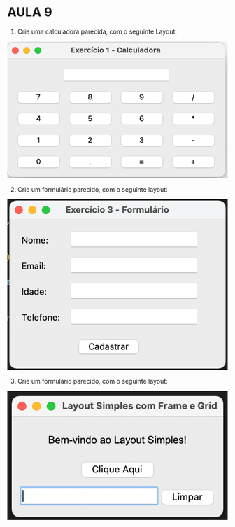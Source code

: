 # AULA 9

1. Crie uma calculadora parecida, com o seguinte Layout:

![imagem de uma janela com um campo de formulário centralizado no topo e abaixo 4 linhas e 4 fileiras de botões de uma calculadora, com números e operações](ex1.png "Calculadora")

2. Crie um formulário parecido, com o seguinte layout:

![quatro campos de formulário, um embaixo do outro, com rótulos (Nome, E-mail, Idade, Telefone) e um botão "Cadastrar" centralizado embaixo](ex2.png "Formulário 1")

3. Crie um formulário parecido, com o seguinte layout:

![Título centralizado no topo "Bem-vindo ao Layout Simples!, abaixo dele um botão "Clique Aqui" e, abaixo do botão um campo de formulário com um botão "Limpar" ao lado](ex3.png "Formulário 2")